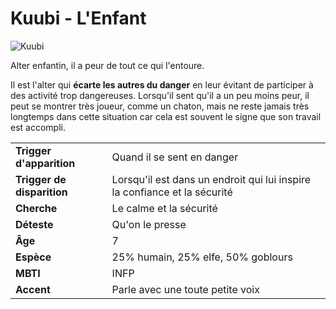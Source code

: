 # Kuubi - L'Enfant
![Kuubi](../.../_images/kuubi.png)

Alter enfantin, il a peur de tout ce qui l'entoure.

Il est l'alter qui **écarte les autres du danger** en leur évitant de participer à des activité trop dangereuses. Lorsqu'il sent qu'il a un peu moins peur, il peut se montrer très joueur, comme un chaton, mais ne reste jamais très longtemps dans cette situation car cela est souvent le signe que son travail est accompli.

| | |
| - | - |
| **Trigger d'apparition** | Quand il se sent en danger |
| **Trigger de disparition** | Lorsqu'il est dans un endroit qui lui inspire la confiance et la sécurité |
| **Cherche** | Le calme et la sécurité |
| **Déteste** | Qu'on le presse |
| **Âge** | 7 |
| **Espèce** | 25% humain, 25% elfe, 50% goblours |
| **MBTI** | INFP |
| **Accent** | Parle avec une toute petite voix |

